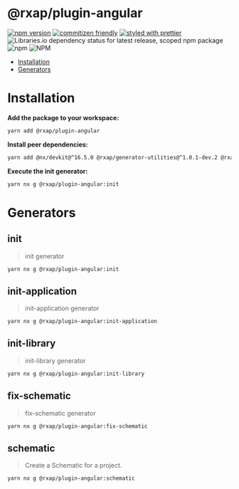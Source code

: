 # @rxap/plugin-angular

[![npm version](https://img.shields.io/npm/v/@rxap/plugin-angular?style=flat-square)](https://www.npmjs.com/package/@rxap/plugin-angular)
[![commitizen friendly](https://img.shields.io/badge/commitizen-friendly-brightgreen.svg?style=flat-square)](https://commitizen.github.io/cz-cli/)
[![styled with prettier](https://img.shields.io/badge/styled_with-prettier-ff69b4.svg?style=flat-square)](https://github.com/prettier/prettier)
![Libraries.io dependency status for latest release, scoped npm package](https://img.shields.io/librariesio/release/npm/@rxap/plugin-angular)
![npm](https://img.shields.io/npm/dm/@rxap/plugin-angular)
![NPM](https://img.shields.io/npm/l/@rxap/plugin-angular)

- [Installation](#installation)
- [Generators](#generators)

# Installation

**Add the package to your workspace:**
```bash
yarn add @rxap/plugin-angular
```
**Install peer dependencies:**
```bash
yarn add @nx/devkit@^16.5.0 @rxap/generator-utilities@^1.0.1-dev.2 @rxap/schematics-ts-morph@^16.0.0-dev.5 @rxap/workspace-ts-morph@^0.0.2-dev.0 @rxap/workspace-utilities@^0.1.0-dev.0 nx@^16.5.0 ts-morph@^18.0.0 
```
**Execute the init generator:**
```bash
yarn nx g @rxap/plugin-angular:init
```
# Generators

## init
> init generator

```bash
yarn nx g @rxap/plugin-angular:init
```

## init-application
> init-application generator

```bash
yarn nx g @rxap/plugin-angular:init-application
```

## init-library
> init-library generator

```bash
yarn nx g @rxap/plugin-angular:init-library
```

## fix-schematic
> fix-schematic generator

```bash
yarn nx g @rxap/plugin-angular:fix-schematic
```

## schematic
> Create a Schematic for a project.

```bash
yarn nx g @rxap/plugin-angular:schematic
```
